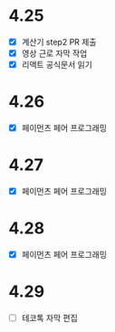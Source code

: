 # 4.25

- [x] 계산기 step2 PR 제출
- [x] 영상 근로 자막 작업
- [x] 리액트 공식문서 읽기

# 4.26

- [x] 페이먼츠 페어 프로그래밍

# 4.27

- [x] 페이먼츠 페어 프로그래밍

# 4.28

- [x] 페이먼츠 페어 프로그래밍

# 4.29

- [ ] 테코톡 자막 편집



